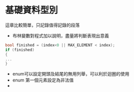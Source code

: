 # 基礎資料型別
這章比較簡單，只記錄值得記錄的段落
* 布林變數對程式加以說明，盡量將判斷表現出意義
```C++
bool finished = (index<0 || MAX_ELEMENT < index);
if (finished)
{
...
}
```
* enum可以設定開頭及結尾的無用列舉，可以利於迴圈的使用
* enum 第一個元素設定為非法值
* 

<!--stackedit_data:
eyJoaXN0b3J5IjpbMjA4MDIwMzYzOCwtMTE2NDg2MDUzNCwtMT
IwMDg1NjY1NV19
-->